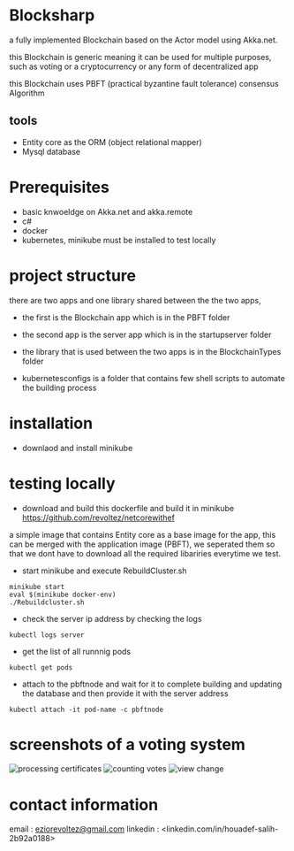 # Blocksharp 
a fully implemented Blockchain based on the Actor model using Akka.net.

this Blockchain is generic meaning it can be used for multiple purposes, such as voting or a cryptocurrency or any form of decentralized app 

this Blockchain uses PBFT (practical byzantine fault tolerance) consensus Algorithm 

## tools
- Entity core as the ORM (object relational mapper) 
- Mysql database

# Prerequisites
- basic knwoeldge on Akka.net and akka.remote 
- c#
- docker
- kubernetes, minikube must be installed to test locally

# project structure 
there are two apps and one library shared between the the two apps,
- the first is the Blockchain app which is in the PBFT folder 

- the second app is the server app which is in the startupserver folder

- the library that is used between the two apps is in the BlockchainTypes folder

- kubernetesconfigs is a folder that contains few shell scripts to automate the building process

# installation
- downlaod and install minikube 

# testing locally 
- download and build this dockerfile and build it in minikube https://github.com/revoltez/netcorewithef 

a simple image that contains Entity core as a base image for the app, this can be merged with the application image (PBFT), we seperated them so that we dont have to download all the required libariries everytime we test.

- start minikube and execute RebuildCluster.sh 
```
minikube start
eval $(minikube docker-env)
./Rebuildcluster.sh
```

- check the server ip address by checking the logs 
```
kubectl logs server 
```
- get the list of all runnnig pods 
```
kubectl get pods
```
- attach to the pbftnode and wait for it to complete building and updating the database and then provide it with the server address
```
kubectl attach -it pod-name -c pbftnode
```
# screenshots of a voting system 
![processing certificates](https://flic.kr/p/2k1c3av)
![counting votes](https://flic.kr/p/2k17zeL)
![view change](https://flic.kr/p/2k17zoo)
# contact information 
email : <eziorevoltez@gmail.com>
linkedin : <linkedin.com/in/houadef-salih-2b92a0188>
